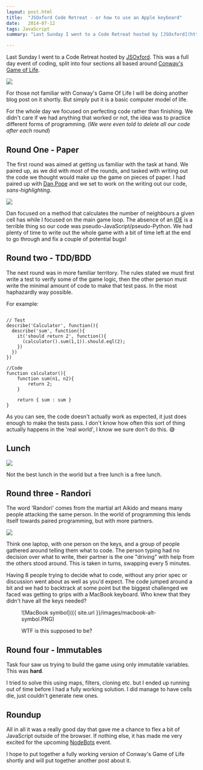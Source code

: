 ```yaml
---
layout: post.html
title:  "JSOxford Code Retreat - or how to use an Apple keyboard"
date:   2014-07-12
tags: JavaScript
summary: "Last Sunday I went to a Code Retreat hosted by [JSOxford](http://jsoxford.com/). This was a full day event of coding, split into four sections all based around [Conway's Game of Life](http://en.wikipedia.org/wiki/Conway's_Game_of_Life)."

---
```


Last Sunday I went to a Code Retreat hosted by [JSOxford](http://jsoxford.com/). This was a full day event of coding, split into four sections all based around [Conway's Game of Life](http://en.wikipedia.org/wiki/Conway's_Game_of_Life).

[![](/images/tweets/485697274174275584.svg)](https://twitter.com/tweet/status/485697274174275584)

For those not familiar with Conway's Game Of Life I will be doing another blog post on it shortly. But simply put it is a basic computer model of life.

For the whole day we focused on perfecting code rather than finishing. We didn't care if we had anything that worked or not, the idea was to practice different forms of programming. (*We were even told to delete all our code after each round*)

## Round One - Paper

The first round was aimed at getting us familiar with the task at hand. We paired up, as we did with most of the rounds, and tasked with writing out the code we thought would make up the game on pieces of paper. I had paired up with [Dan Pope](https://twitter.com/danielthepope) and we set to work on the writing out our code, *sans-highlighting*.

[![](/images/tweets/485722324604579840.svg)](https://twitter.com/tweet/status/485722324604579840)

Dan focused on a method that calculates the number of neighbours a given cell has while I focused on the main game loop. The absence of an <abbr title="Integrated development environment">IDE</abbr> is a terrible thing so our code was pseudo-JavaScript/pseudo-Python. We had plenty of time to write out the whole game with a bit of time left at the end to go through and fix a couple of potential bugs!

## Round two - TDD/BDD

The next round was in more familiar territory. The rules stated we must first write a test to verify some of the game logic, then the other person must write the minimal amount of code to make that test pass. In the most haphazardly way possible.

For example:

<pre><code class="javascript">
// Test
describe('Calculator', function(){
  describe('sum', function(){
    it('should return 2', function(){
      (calculator().sum(1,1)).should.eql(2);
    })
  })
})

//Code
function calculator(){
	function sum(n1, n2){
		return 2;
	}

	return { sum : sum }
}
</code></pre>

As you can see, the code doesn't actually work as expected, it just does enough to make the tests pass. I don't know how often this sort of thing actually happens in the 'real world', I know we sure don't do this. :sweat_smile:

## Lunch

[![](/images/tweets/485758298755698688.svg)](https://twitter.com/tweet/status/485758298755698688)

Not the best lunch in the world but a free lunch is a free lunch.

## Round three - Randori

The word 'Randori' comes from the martial art Aikido and means many people attacking the same person. In the world of programming this lends itself towards paired programming, but with more partners.

[![](/images/tweets/485774627139223552.svg)](https://twitter.com/tweet/status/485774627139223552)

Think one laptop, with one person on the keys, and a group of people gathered around telling them what to code. The person typing had no decision over what to write, their partner is the one "driving" with help from the others stood around. This is taken in turns, swapping every 5 minutes.

Having 8 people trying to decide what to code, without any prior spec or discussion went about as well as you'd expect. The code jumped around a bit and we had to backtrack at some point but the biggest challenged we faced was getting to grips with a MacBook keyboard. Who knew that they didn't have all the keys needed?

<figure class="center" markdown="1">

![MacBook symbol]({{ site.url }}/images/macbook-alt-symbol.PNG)

<figcaption>WTF is this supposed to be?</figcaption>
</figure>

## Round four - Immutables

Task four saw us trying to build the game using only immutable variables. This was **hard**.

I tried to solve this using maps, filters, cloning etc. but I ended up running out of time before I had a fully working solution. I did manage to have cells die, just couldn't generate new ones.

## Roundup

All in all it was a really good day that gave me a chance to flex a bit of JavaScript outside of the browser. If nothing else, it has made me very excited for the upcoming [NodeBots](https://www.eventbrite.co.uk/e/nodebots-summer-of-hacks-tickets-11906664153) event.

I hope to put together a fully working version of Conway's Game of Life shortly and will put together another post about it.
